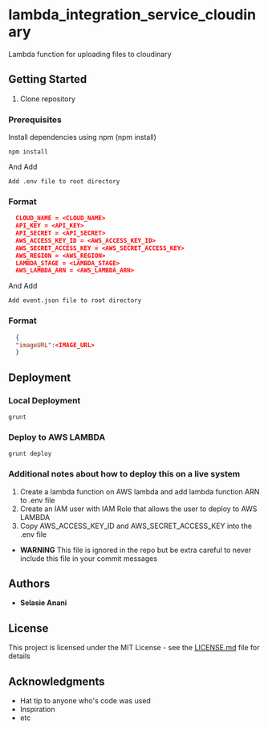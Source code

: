 # lambda_integration_service_cloudinary
Lambda function for uploading files to cloudinary

## Getting Started
1. Clone repository

### Prerequisites

Install dependencies using npm (npm install)

```
npm install
```


And Add

```
Add .env file to root directory
```

### Format

```json
  CLOUD_NAME = <CLOUD_NAME>
  API_KEY = <API_KEY>
  API_SECRET = <API_SECRET>
  AWS_ACCESS_KEY_ID = <AWS_ACCESS_KEY_ID>
  AWS_SECRET_ACCESS_KEY = <AWS_SECRET_ACCESS_KEY>
  AWS_REGION = <AWS_REGION>
  LAMBDA_STAGE = <LAMBDA_STAGE>
  AWS_LAMBDA_ARN = <AWS_LAMBDA_ARN>
```

And Add


```
Add event.json file to root directory
```

### Format

```json
  {
  "imageURL":<IMAGE_URL>
  }
```


## Deployment

### Local Deployment

```
grunt
```

### Deploy to AWS LAMBDA

```
grunt deploy
```


### Additional notes about how to deploy this on a live system
1. Create a lambda function on AWS lambda and add lambda function ARN to .env file
2. Create an IAM user with IAM Role that allows the user to deploy to AWS LAMBDA
3. Copy AWS_ACCESS_KEY_ID and AWS_SECRET_ACCESS_KEY into the .env file
* **WARNING**
This file is ignored in the repo but be extra careful to never include this file in your commit messages



## Authors

* **Selasie Anani** 

## License

This project is licensed under the MIT License - see the [LICENSE.md](LICENSE.md) file for details

## Acknowledgments

* Hat tip to anyone who's code was used
* Inspiration
* etc
